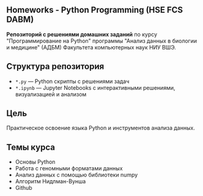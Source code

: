 ## Homeworks - Python Programming (HSE FCS DABM)

**Репозиторий с решениями домашних заданий** по курсу "Программирование на Python" программы "Анализ данных в биологии и медицине" (АДБМ) Факультета компьютерных наук НИУ ВШЭ.

## Структура репозитория

- `*.py` — Python скрипты с решениями задач
- `*.ipynb` — Jupyter Notebooks с интерактивными решениями, визуализацией и анализом

## Цель

Практическое освоение языка Python и инструментов анализа данных.

## Темы курса

- Основы Python
- Работа с геномными форматами данных
- Анализ данных с помощью библиотеки numpy
- Алгоритм Нидлман-Вунша
- Github
